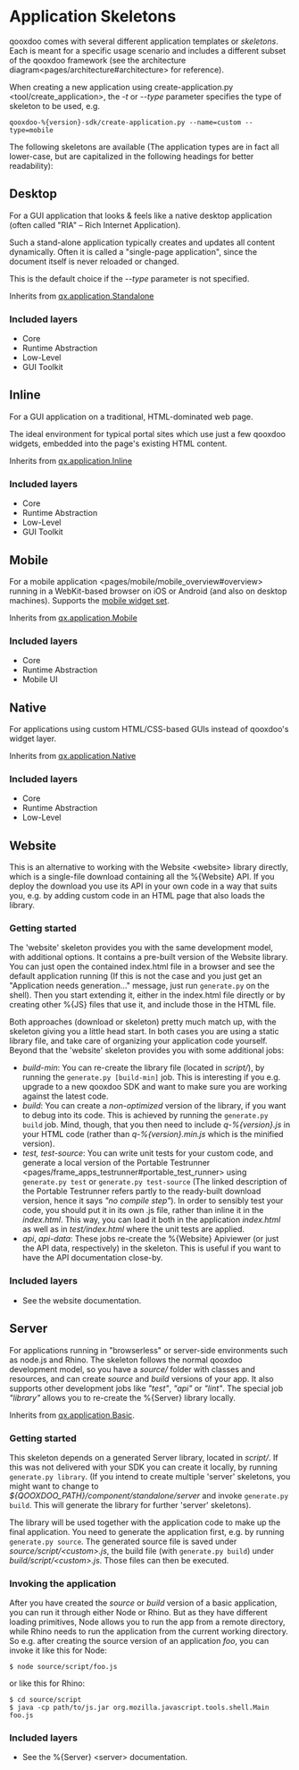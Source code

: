 Application Skeletons
=====================

qooxdoo comes with several different application templates or *skeletons*. Each is meant for a specific usage scenario and includes a different subset of the qooxdoo framework (see the architecture diagram\<pages/architecture\#architecture\> for reference).

When creating a new application using create-application.py \<tool/create\_application\>, the *-t* or *--type* parameter specifies the type of skeleton to be used, e.g.

    qooxdoo-%{version}-sdk/create-application.py --name=custom --type=mobile

The following skeletons are available (The application types are in fact all lower-case, but are capitalized in the following headings for better readability):

Desktop
-------

For a GUI application that looks & feels like a native desktop application (often called "RIA" – Rich Internet Application).

Such a stand-alone application typically creates and updates all content dynamically. Often it is called a "single-page application", since the document itself is never reloaded or changed.

This is the default choice if the *--type* parameter is not specified.

Inherits from [qx.application.Standalone](../../apps/apiviewer/#qx.application.Standalone)

### Included layers

-   Core
-   Runtime Abstraction
-   Low-Level
-   GUI Toolkit

Inline
------

For a GUI application on a traditional, HTML-dominated web page.

The ideal environment for typical portal sites which use just a few qooxdoo widgets, embedded into the page's existing HTML content.

Inherits from [qx.application.Inline](../../apps/apiviewer/#qx.application.Inline)

### Included layers

-   Core
-   Runtime Abstraction
-   Low-Level
-   GUI Toolkit

Mobile
------

For a mobile application \<pages/mobile/mobile\_overview\#overview\> running in a WebKit-based browser on iOS or Android (and also on desktop machines). Supports the [mobile widget set](../../apps/apiviewer/#qx.ui.mobile).

Inherits from [qx.application.Mobile](../../apps/apiviewer/#qx.application.Mobile)

### Included layers

-   Core
-   Runtime Abstraction
-   Mobile UI

Native
------

For applications using custom HTML/CSS-based GUIs instead of qooxdoo's widget layer.

Inherits from [qx.application.Native](../../apps/apiviewer/#qx.application.Native)

### Included layers

-   Core
-   Runtime Abstraction
-   Low-Level

Website
-------

This is an alternative to working with the Website \<website\> library directly, which is a single-file download containing all the %{Website} API. If you deploy the download you use its API in your own code in a way that suits you, e.g. by adding custom code in an HTML page that also loads the library.

### Getting started

The 'website' skeleton provides you with the same development model, with additional options. It contains a pre-built version of the Website library. You can just open the contained index.html file in a browser and see the default application running (If this is not the case and you just get an "Application needs generation..." message, just run `generate.py` on the shell). Then you start extending it, either in the index.html file directly or by creating other %{JS} files that use it, and include those in the HTML file.

Both approaches (download or skeleton) pretty much match up, with the skeleton giving you a little head start. In both cases you are using a static library file, and take care of organizing your application code yourself. Beyond that the 'website' skeleton provides you with some additional jobs:

-   *build-min*: You can re-create the library file (located in *script/*), by running the `generate.py [build-min]` job. This is interesting if you e.g. upgrade to a new qooxdoo SDK and want to make sure you are working against the latest code.
-   *build*: You can create a *non-optimized* version of the library, if you want to debug into its code. This is achieved by running the `generate.py build` job. Mind, though, that you then need to include *q-%{version}.js* in your HTML code (rather than *q-%{version}.min.js* which is the minified version).
-   *test, test-source*: You can write unit tests for your custom code, and generate a local version of the Portable Testrunner \<pages/frame\_apps\_testrunner\#portable\_test\_runner\> using `generate.py test` or `generate.py test-source` (The linked description of the Portable Testrunner refers partly to the ready-built download version, hence it says *"no compile step"*). In order to sensibly test your code, you should put it in its own .js file, rather than inline it in the *index.html*. This way, you can load it both in the application *index.html* as well as in *test/index.html* where the unit tests are applied.
-   *api*, *api-data*: These jobs re-create the %{Website} Apiviewer (or just the API data, respectively) in the skeleton. This is useful if you want to have the API documentation close-by.

### Included layers

-   See the website documentation.

Server
------

For applications running in "browserless" or server-side environments such as node.js and Rhino. The skeleton follows the normal qooxdoo development model, so you have a *source/* folder with classes and resources, and can create *source* and *build* versions of your app. It also supports other development jobs like *"test"*, *"api"* or *"lint"*. The special job *"library"* allows you to re-create the %{Server} library locally.

Inherits from [qx.application.Basic](../../apps/apiviewer/#qx.application.Basic).

### Getting started

This skeleton depends on a generated Server library, located in *script/*. If this was not delivered with your SDK you can create it locally, by running `generate.py library`. (If you intend to create multiple 'server' skeletons, you might want to change to *\${QOOXDOO\_PATH}/component/standalone/server* and invoke `generate.py build`. This will generate the library for further 'server' skeletons).

The library will be used together with the application code to make up the final application. You need to generate the application first, e.g. by running `generate.py source`. The generated source file is saved under *source/script/\<custom\>.js*, the build file (with `generate.py build`) under *build/script/\<custom\>.js*. Those files can then be executed.

### Invoking the application

After you have created the *source* or *build* version of a basic application, you can run it through either Node or Rhino. But as they have different loading primitives, Node allows you to run the app from a remote directory, while Rhino needs to run the application from the current working directory. So e.g. after creating the source version of an application *foo*, you can invoke it like this for Node:

``` {.sourceCode .bash}
$ node source/script/foo.js
```

or like this for Rhino:

``` {.sourceCode .bash}
$ cd source/script
$ java -cp path/to/js.jar org.mozilla.javascript.tools.shell.Main foo.js
```

### Included layers

-   See the %{Server} \<server\> documentation.


